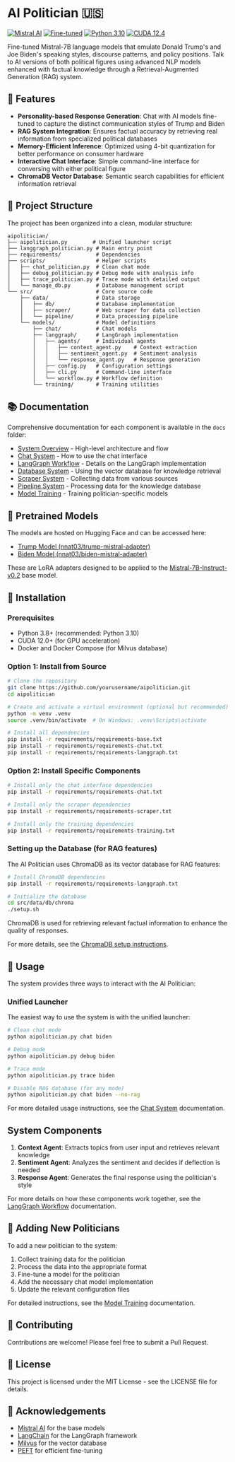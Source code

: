 # AI Politician 🇺🇸

[![Mistral AI](https://img.shields.io/badge/Mistral--7B-Powered-blue)](https://mistral.ai/)
[![Fine-tuned](https://img.shields.io/badge/Custom-Fine--tuned-green)](https://huggingface.co/nnat03)
[![Python 3.10](https://img.shields.io/badge/Python-3.10-blue.svg)](https://www.python.org/downloads/release/python-3100/)
[![CUDA 12.4](https://img.shields.io/badge/CUDA-12.4-76B900.svg)](https://developer.nvidia.com/cuda-toolkit)

Fine-tuned Mistral-7B language models that emulate Donald Trump's and Joe Biden's speaking styles, discourse patterns, and policy positions. Talk to AI versions of both political figures using advanced NLP models enhanced with factual knowledge through a Retrieval-Augmented Generation (RAG) system.

## 🌟 Features

- **Personality-based Response Generation**: Chat with AI models fine-tuned to capture the distinct communication styles of Trump and Biden
- **RAG System Integration**: Ensures factual accuracy by retrieving real information from specialized political databases
- **Memory-Efficient Inference**: Optimized using 4-bit quantization for better performance on consumer hardware
- **Interactive Chat Interface**: Simple command-line interface for conversing with either political figure
- **ChromaDB Vector Database**: Semantic search capabilities for efficient information retrieval

## 📁 Project Structure

The project has been organized into a clean, modular structure:

```
aipolitician/
├── aipolitician.py        # Unified launcher script
├── langgraph_politician.py # Main entry point
├── requirements/           # Dependencies
├── scripts/                # Helper scripts
│   ├── chat_politician.py  # Clean chat mode
│   ├── debug_politician.py # Debug mode with analysis info
│   ├── trace_politician.py # Trace mode with detailed output
│   └── manage_db.py        # Database management script
└── src/                    # Core source code
    ├── data/               # Data storage
    │   ├── db/             # Database implementation
    │   ├── scraper/        # Web scraper for data collection
    │   └── pipeline/       # Data processing pipeline
    └── models/             # Model definitions
        ├── chat/           # Chat models
        ├── langgraph/      # LangGraph implementation
        │   ├── agents/     # Individual agents
        │   │   ├── context_agent.py    # Context extraction
        │   │   ├── sentiment_agent.py  # Sentiment analysis
        │   │   └── response_agent.py   # Response generation
        │   ├── config.py   # Configuration settings
        │   ├── cli.py      # Command-line interface
        │   └── workflow.py # Workflow definition
        └── training/       # Training utilities
```

## 📚 Documentation

Comprehensive documentation for each component is available in the `docs` folder:

- [System Overview](docs/system_overview.md) - High-level architecture and flow
- [Chat System](docs/chat_system.md) - How to use the chat interface
- [LangGraph Workflow](docs/langgraph_workflow.md) - Details on the LangGraph implementation
- [Database System](docs/database_system.md) - Using the vector database for knowledge retrieval
- [Scraper System](docs/scraper_system.md) - Collecting data from various sources
- [Pipeline System](docs/pipeline_system.md) - Processing data for the knowledge database
- [Model Training](docs/model_training.md) - Training politician-specific models

## 🔗 Pretrained Models

The models are hosted on Hugging Face and can be accessed here:

- [Trump Model (nnat03/trump-mistral-adapter)](https://huggingface.co/nnat03/trump-mistral-adapter)
- [Biden Model (nnat03/biden-mistral-adapter)](https://huggingface.co/nnat03/biden-mistral-adapter)

These are LoRA adapters designed to be applied to the [Mistral-7B-Instruct-v0.2](https://huggingface.co/mistralai/Mistral-7B-Instruct-v0.2) base model.

## 🚀 Installation

### Prerequisites
- Python 3.8+ (recommended: Python 3.10)
- CUDA 12.0+ (for GPU acceleration)
- Docker and Docker Compose (for Milvus database)

### Option 1: Install from Source
```bash
# Clone the repository
git clone https://github.com/yourusername/aipolitician.git
cd aipolitician

# Create and activate a virtual environment (optional but recommended)
python -m venv .venv
source .venv/bin/activate  # On Windows: .venv\Scripts\activate

# Install all dependencies
pip install -r requirements/requirements-base.txt
pip install -r requirements/requirements-chat.txt
pip install -r requirements/requirements-langgraph.txt
```

### Option 2: Install Specific Components
```bash
# Install only the chat interface dependencies
pip install -r requirements/requirements-chat.txt

# Install only the scraper dependencies 
pip install -r requirements/requirements-scraper.txt

# Install only the training dependencies
pip install -r requirements/requirements-training.txt
```

### Setting up the Database (for RAG features)

The AI Politician uses ChromaDB as its vector database for RAG features:

```bash
# Install ChromaDB dependencies
pip install -r requirements/requirements-langgraph.txt

# Initialize the database
cd src/data/db/chroma
./setup.sh
```

ChromaDB is used for retrieving relevant factual information to enhance the quality of responses.

For more details, see the [ChromaDB setup instructions](docs/data/chroma/setup_instructions.md).

## 💬 Usage

The system provides three ways to interact with the AI Politician:

### Unified Launcher

The easiest way to use the system is with the unified launcher:

```bash
# Clean chat mode
python aipolitician.py chat biden

# Debug mode
python aipolitician.py debug biden

# Trace mode
python aipolitician.py trace biden

# Disable RAG database (for any mode)
python aipolitician.py chat biden --no-rag
```

For more detailed usage instructions, see the [Chat System](docs/chat_system.md) documentation.

## System Components

1. **Context Agent**: Extracts topics from user input and retrieves relevant knowledge
2. **Sentiment Agent**: Analyzes the sentiment and decides if deflection is needed
3. **Response Agent**: Generates the final response using the politician's style

For more details on how these components work together, see the [LangGraph Workflow](docs/langgraph_workflow.md) documentation.

## 🔄 Adding New Politicians

To add a new politician to the system:

1. Collect training data for the politician
2. Process the data into the appropriate format
3. Fine-tune a model for the politician
4. Add the necessary chat model implementation
5. Update the relevant configuration files

For detailed instructions, see the [Model Training](docs/model_training.md) documentation.

## 🤝 Contributing

Contributions are welcome! Please feel free to submit a Pull Request.

## 📄 License

This project is licensed under the MIT License - see the LICENSE file for details.

## 🙏 Acknowledgements

- [Mistral AI](https://mistral.ai/) for the base models
- [LangChain](https://www.langchain.com/) for the LangGraph framework
- [Milvus](https://milvus.io/) for the vector database
- [PEFT](https://github.com/huggingface/peft) for efficient fine-tuning